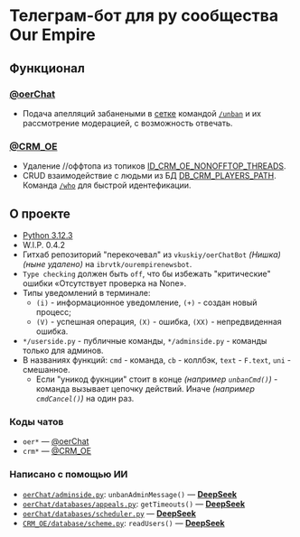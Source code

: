 # Телеграм-бот для ру сообщества Our Empire

## Функционал

### [@oerChat](https://t.me/oerChat)

* Подача апелляций забанеными в [сетке](https://blog.ourempire.ru/chats) командой [`/unban`](src/oerChat/adminside.py) и их рассмотрение модерацией, с возможность отвечать.

### [@CRM_OE](https://t.me/CRM_OE)

* Удаление //оффтопа из топиков [ID_CRM_OE_NONOFFTOP_THREADS](example.env).
* CRUD взаимодействие с людьми из БД [DB_CRM_PLAYERS_PATH](example.env). Команда [`/who`](src/CRM_OE/userside.py) для быстрой идентефикации.

## О проекте

* [Python 3.12.3](https://www.python.org/downloads/release/python-3123)
* W.I.P. 0.4.2
* Гитхаб репозиторий "перекочевал" из `vkuskiy/oerChatBot` _(Нишка)_ _(ныне удалено)_ на `ibrvtk/ourempirenewsbot`.
* `Type checking` должен быть `off`, что бы избежать "критические" ошибки «Отсутствует проверка на None».
* Типы уведомлений в терминале:
  * `(i)` - информационное уведомление, `(+)` - создан новый процесс;
  * `(V)` - успешная операция, `(X)` - ошибка, `(XX)` - непредвиденная ошибка.
* `*/userside.py` - публичные команды, `*/adminside.py` - команды только для админов.
* В названиях функций: `cmd` - команда, `cb` - коллбэк, `text` - `F.text`, `uni` - смешанное.
  * Eсли "уникод фукнции" стоит в конце _(например `unbanCmd()`)_ - команда вызывает цепочку действий. Иначе _(например `cmdCancel()`)_ на один раз.

### Коды чатов

* `oer*` — [@oerChat](https://t.me/oerChat)
* `crm*` — [@CRM_OE](https://t.me/CRM_OE)

### Написано с помощью ИИ

* [`oerChat/adminside.py`](src/oerChat/adminside.py): `unbanAdminMessage()` — [**DeepSeek**](https://www.deepseek.com)
* [`oerChat/databases/appeals.py`](src/oerChat/databases/appeals.py): `getTimeouts()` — [**DeepSeek**](https://www.deepseek.com)
* [`oerChat/databases/scheduler.py`](src/oerChat/databases/scheduler.py) — [**DeepSeek**](https://www.deepseek.com)
* [`CRM_OE/database/scheme.py`](src/CRM_OE/database/scheme.py): `readUsers()` — [**DeepSeek**](https://www.deepseek.com)